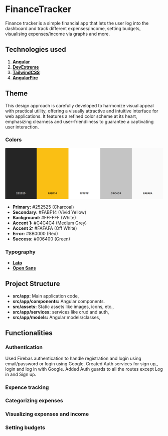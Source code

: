 # FinanceTracker

Finance tracker is a simple financial app that lets the user log into the dashboard and track different expenses/income, setting budgets, visualising expenses/income via graphs and more.

## Technologies used

1. [**Angular**](https://angular.io/)
2. [**DevExtreme**](https://js.devexpress.com/Angular/)
3. [**TailwindCSS**](https://tailwindcss.com/docs/guides/angular)
4. [**AngularFire**](https://firebaseopensource.com/projects/angular/angularfire2/)

## Theme

This design approach is carefully developed to harmonize visual appeal with practical utility, offering a visually attractive and intuitive interface for web applications. It features a refined color scheme at its heart, emphasizing clearness and user-friendliness to guarantee a captivating user interaction.

### Colors

![theme colors](<Screenshot from 2024-02-05 21-30-10.png>)

- **Primary:** #252525 (Charcoal)
- **Secondary:** #FABF14 (Vivid Yellow)
- **Background:** #FFFFFF (White)
- **Accent 1:** #C4C4C4 (Medium Grey)
- **Accent 2:** #FAFAFA (Off White)
- **Error:** #8B0000 (Red)
- **Success:** #006400 (Green)

### Typography

- **[Lato](https://fonts.google.com/specimen/Lato)**
- **[Open Sans](https://fonts.google.com/specimen/Open+Sans?query=open+sans)**

## Project Structure

- **src/app:** Main application code,
- **src/app/components:** Angular components.
- **src/assets:** Static assets like images, icons, etc.,
- **src/app/services:** services like crud and auth,
- **src/app/models:** Angular models/classes,

## Functionalities

### Authentication

Used Firebas authentication to handle registration and login using email/password or login using Google. Created Auth services  for sign up,, login and log in with Google. Added Auth guards to all the routes except Log in and Sign up.

### Expence tracking
### Categorizing expenses
### Visualizing expenses and income
### Setting budgets

